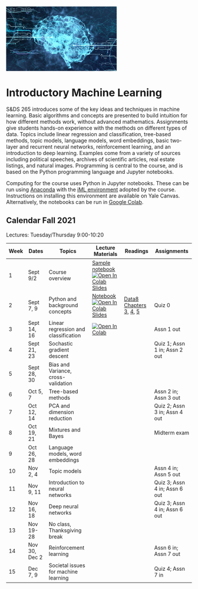 <link rel="stylesheet" href="theme/css/main.css" />
<link rel="shortcut icon" type="image/x-icon" href="favicon.ico">

![neuro-datascience](./data-neuroscience.jpg)


Introductory Machine Learning
====

S&DS 265 introduces some of the key ideas and techniques in machine learning. Basic algorithms and concepts are presented to build intuition for how different methods work, without advanced mathematics. Assignments give students hands-on experience with the methods on different types of data. Topics include linear regression and classification, tree-based methods, topic models, language models, word embeddings, basic two-layer and recurrent neural networks, reinforcement learning, and an introduction to deep learning. Examples come from a variety of sources including political speeches, archives of scientific articles, real estate listings, and natural images. Programming is central to the course, and is based on the Python programming language and Jupyter notebooks.

Computing for the course uses Python in Jupyter notebooks. These can be run using [Anaconda](https://www.anaconda.com/products/individual) with the [iML environment](iml_env.yml) adopted by the course. Instructions on installing this environment are available on Yale Canvas. Alternatively, the notebooks can be run in [Google Colab](https://colab.research.google.com).

Calendar Fall 2021
---
Lectures: Tuesday/Thursday 9:00-10:20



 Week | Dates |  Topics | Lecture Materials | Readings | Assignments
----------- | ----------- | ------------- | ------------ | ------------- | -----------
1 | Sept 9/2 |     Course overview | [Sample notebook](https://github.com/YData123/sds123-sp21/raw/main/demos/lec01.zip) [![Open In Colab](https://colab.research.google.com/assets/colab-badge.svg)](https://colab.research.google.com/github/YData123/sds123-sp21/blob/master/demos/lec01/lec01.ipynb) <br> [Slides](https://github.com/YData123/sds123-sp21/raw/main/lectures/ydata_lecture_01.pdf) |
2 | Sept 7, 9 |    Python and background concepts | [Notebook](https://github.com/YData123/sds123-sp21/raw/main/demos/lec01.zip) [![Open In Colab](https://colab.research.google.com/assets/colab-badge.svg)](https://colab.research.google.com/github/YData123/sds123-sp21/blob/master/demos/lec01/lec01.ipynb) [Slides](https://github.com/YData123/sds123-sp21/raw/main/lectures/ydata_lecture_01.pdf) | [Data8 Chapters 3](https://www.inferentialthinking.com/chapters/03/programming-in-python.html), [4](https://www.inferentialthinking.com/chapters/04/Data_Types.html), [5](https://www.inferentialthinking.com/chapters/05/Sequences.html) | Quiz 0
3 | Sept 14, 16 | Linear regression and classification | [![Open In Colab](https://colab.research.google.com/assets/colab-badge.svg)](https://colab.research.google.com/github/YData123/sds123-sp21/blob/master/demos/classification/classification-examples.ipynb) |  | Assn 1 out
4 | Sept 21, 23 | Sochastic gradient descent | |  | Quiz 1; Assn 1 in; Assn 2 out
5 | Sept 28, 30 | Bias and Variance, cross-validation | |  |
6 | Oct 5, 7 | Tree-based methods | |  | Assn 2 in; Assn 3 out
7 | Oct 12, 14 | PCA and dimension reduction | |  | Quiz 2; Assn 3 in; Assn 4 out
8 | Oct 19, 21 | Mixtures and Bayes | |  | Midterm exam
9 | Oct 26, 28 | Language models, word embeddings | |  |
10 | Nov 2, 4 | Topic models | |  |  Assn 4 in; Assn 5 out
11 | Nov 9, 11 | Introduction to neural networks | |  |  Quiz 3; Assn 4 in; Assn 6 out
12 | Nov 16, 18 | Deep neural networks | |  |  Quiz 3; Assn 4 in; Assn 6 out
13 | Nov 19-28 | No class, Thanksgiving break | |  |  
14 | Nov 30, Dec 2 | Reinforcement learning | |  |  Assn 6 in; Assn 7 out
15 | Dec 7, 9 | Societal issues for machine learning | |  |  Quiz 4; Assn 7 in
